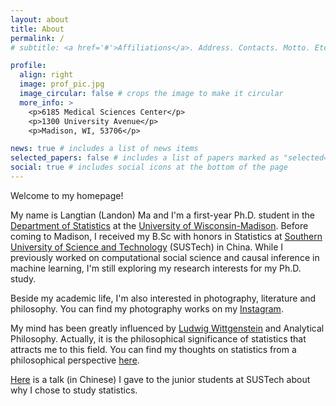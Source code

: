 ```yaml
---
layout: about
title: About
permalink: /
# subtitle: <a href='#'>Affiliations</a>. Address. Contacts. Motto. Etc.

profile:
  align: right
  image: prof_pic.jpg
  image_circular: false # crops the image to make it circular
  more_info: >
    <p>6185 Medical Sciences Center</p>
    <p>1300 University Avenue</p>
    <p>Madison, WI, 53706</p>

news: true # includes a list of news items
selected_papers: false # includes a list of papers marked as "selected={true}"
social: true # includes social icons at the bottom of the page
---
```


Welcome to my homepage!

My name is Langtian (Landon) Ma and I'm a first-year Ph.D. student in the [Department of Statistics](https://stat.wisc.edu) at the [University of Wisconsin-Madison](https://www.wisc.edu). Before coming to Madison, I received my B.Sc with honors in Statistics at [Southern University of Science and Technology](https://www.sustech.edu.cn/en/) (SUSTech) in China. While I previously worked on computational social science and causal inference in machine learning, I'm still exploring my research interests for my Ph.D. study. 

Beside my academic life, I'm also interested in photography, literature and philosophy. You can find my photography works on my [Instagram](https://www.instagram.com/langtianma/). 

My mind has been greatly influenced by [Ludwig Wittgenstein](https://en.wikipedia.org/wiki/Ludwig_Wittgenstein) and Analytical Philosophy. Actually, it is the philosophical significance of statistics that attracts me to this field. You can find my thoughts on statistics from a philosophical perspective [here](https://langtianm.github.io/blog/2024/Second-order/).

[Here](https://www.bilibili.com/video/BV1TD421g7Y6/?spm_id_from=333.999.0.0&vd_source=122f65726f0fe678830e7adff2d7c3ff) is a talk (in Chinese) I gave to the junior students at SUSTech about why I chose to study statistics.

